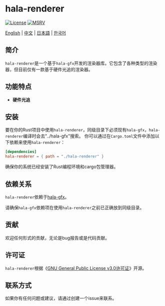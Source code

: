 # hala-renderer
[![License](https://img.shields.io/badge/License-GPL3-blue.svg)](https://www.gnu.org/licenses/gpl-3.0.en.html)
[![MSRV](https://img.shields.io/badge/rustc-1.70.0+-ab6000.svg)](https://blog.rust-lang.org/2023/06/01/Rust-1.70.0.html)

[English](README.md) | [中文](README_CN.md) | [日本語](README_JP.md) | [한국어](README_KO.md)

## 简介
`hala-renderer`是一个基于`hala-gfx`开发的渲染器库。它包含了各种类型的渲染器，但目前仅有一款基于硬件光追的渲染器。

## 功能特点
- **硬件光追**

## 安装
要在你的Rust项目中使用`hala-renderer`，同级目录下必须现有`hala-gfx`，`hala-renderer`编译时会去"../hala-gfx"搜索。
你可以通过在`Cargo.toml`文件中添加以下依赖来使用`hala-renderer`：

```toml
[dependencies]
hala-renderer = { path = "./hala-renderer" }
```

确保你的系统已经安装了Rust编程环境和cargo包管理器。

## 依赖关系
`hala-renderer`依赖于[hala-gfx](https://github.com/zhing2006/hala-gfx)。

请确保`hala-gfx`依赖项在使用`hala-renderer`之前已正确放到同级目录。

## 贡献
欢迎任何形式的贡献，无论是bug报告或是代码贡献。

## 许可证
`hala-renderer`根据《[GNU General Public License v3.0许可证](LICENSE)》开源。

## 联系方式
如果你有任何问题或建议，请通过创建一个issue来联系。